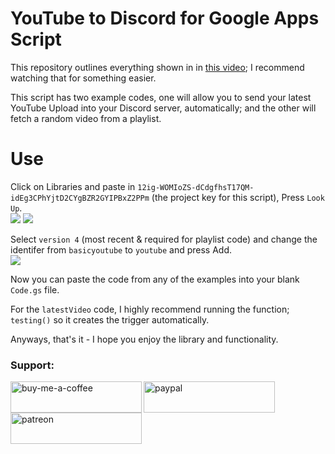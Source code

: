 # YouTube to Discord for Google Apps Script

This repository outlines everything shown in in [this video](https://youtu.be/iAuCrbEFCfg); I recommend watching that for something easier.

This script has two example codes, one will allow you to send your latest YouTube Upload into your Discord server, automatically; and the other will fetch a random video from a playlist.

# Use

Click on Libraries and paste in `12ig-WOMIoZS-dCdgfhsT17QM-idEg3CPhYjtD2CYgBZR2GYIPBxZ2PPm` (the project key for this script), Press `Look Up`.<br>
<img src="https://github.com/danielytuk/youtube-to-discord/blob/main/images/1-libraries.png?raw=true">
<img src="https://github.com/danielytuk/youtube-to-discord/blob/main/images/2-add-library.png?raw=true"><br>

Select `version 4` (most recent & required for playlist code) and change the identifer from `basicyoutube` to `youtube` and press Add.<br>
<img src="https://github.com/danielytuk/youtube-to-discord/blob/main/images/3-version-library.png?raw=true"><br>

Now you can paste the code from any of the examples into your blank `Code.gs` file.



For the `latestVideo` code, I highly recommend running the function; `testing()` so it creates the trigger automatically.

Anyways, that's it - I hope you enjoy the library and functionality.

<h3 align="left">Support:</h3>
<p><a href="https://www.buymeacoffee.com/danielytuk"> <img align="left" src="https://cdn.buymeacoffee.com/buttons/v2/default-yellow.png" height="50" width="210" alt="buy-me-a-coffee" /></a><a href="https://www.paypal.me/dytukmedia"> <img align="left" src="https://i.ibb.co/fdpj8p8/paypal-donate-button.png" height="50" width="210" alt="paypal" /></a><a href="https://www.patreon.com/danielytuk"> <img align="left" src="https://i.ibb.co/hZVcbq9/patreon-button.png" height="50" width="210" alt="patreon" /></a></p>